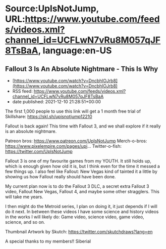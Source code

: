 # Source:UpIsNotJump, URL:https://www.youtube.com/feeds/videos.xml?channel_id=UCFLwN7vRu8M057qJF8TsBaA, language:en-US

## Fallout 3 Is An Absolute Nightmare - This Is Why
 - [https://www.youtube.com/watch?v=DncbhIOJrb8](https://www.youtube.com/watch?v=DncbhIOJrb8)
 - RSS feed: https://www.youtube.com/feeds/videos.xml?channel_id=UCFLwN7vRu8M057qJF8TsBaA
 - date published: 2021-12-10 21:28:51+00:00

The first 1,000 people to use this link will get a 1 month free trial of Skillshare: https://skl.sh/upisnotjump12210

Fallout is back again! This time with Fallout 3, and we shall explore if it really is an absolute nightmare. 

Patreon bros: https://www.patreon.com/UpIsNotJump 
Merch-o-bros: https://www.pixelempire.com/pages/upi...
Twitter-o-fish: https://twitter.com/UpIsNotJump 

Fallout 3 is one of my favourite games from my YOUTH. It still holds up, which is enough given how old it is, but I think even for the time it messed a few things up. I also feel like Fallout: New Vegas kind of tainted it a little by showing us how Fallout really should have been done. 

My current plan now is to do the Fallout 3 DLC, a secret extra Fallout 3 video, Fallout New Vegas, Fallout 4, and maybe some other stragglers. This will take me years. 

I then might do the Metroid series, I plan on doing it, it just depends if I will do it next. In between these videos I have some science and history videos in the works I will likely do: Game video, science video, game video, science, and so on. 

Thumbnail Artwork by Skutch: https://twitter.com/skutchdraws?lang=en

A special thanks to my members!! 
Siberial

